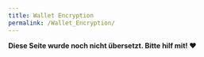 ```yaml
---
title: Wallet Encryption
permalink: /Wallet_Encryption/
---
```


**Diese Seite wurde noch nicht übersetzt. Bitte hilf mit! ❤**
